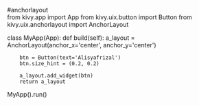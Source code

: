 #anchorlayout  
from kivy.app import App
from kivy.uix.button import Button
from kivy.uix.anchorlayout import AnchorLayout

class MyApp(App):
    def build(self):
        a_layout = AnchorLayout(anchor_x='center', anchor_y='center')
        
        btn = Button(text='Alisyafrizal')
        btn.size_hint = (0.2, 0.2)
        
        a_layout.add_widget(btn)
        return a_layout
MyApp().run()

